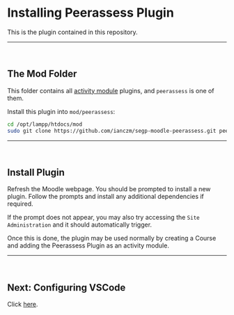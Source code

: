 # Installing Peerassess Plugin

This is the plugin contained in this repository.

---

<br>

## The Mod Folder

This folder contains all [activity module](https://docs.moodle.org/dev/Activity_modules) plugins, and `peerassess` is one of them.

Install this plugin into `mod/peerassess`:

```bash
cd /opt/lampp/htdocs/mod
sudo git clone https://github.com/ianczm/segp-moodle-peerassess.git peerassess
```

---

<br>

## Install Plugin

Refresh the Moodle webpage. You should be prompted to install a new plugin. Follow the prompts and install any additional dependencies if required.

If the prompt does not appear, you may also try accessing the `Site Administration` and it should automatically trigger.

Once this is done, the plugin may be used normally by creating a Course and adding the Peerassess Plugin as an activity module.

---

<br>

## Next: Configuring VSCode

Click [here](/docs/vscode.md).
